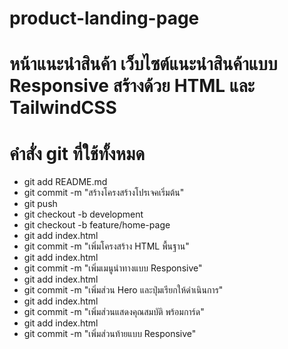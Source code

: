 # product-landing-page
# หน้าแนะนําสินค้า เว็บไซต์แนะนําสินค้าแบบ Responsive สร้างด้วย HTML และ TailwindCSS
# คำสั่ง git ที่ใช้ทั้งหมด
- git add README.md
- git commit -m "สร้างโครงสร้างโปรเจคเริ่มต้น"
- git push
- git checkout -b development 
- git checkout -b feature/home-page 
- git add index.html
- git commit -m "เพิ่มโครงสร้าง HTML พื้นฐาน"
- git add index.html 
- git commit -m "เพิ่มเมนูนำทางแบบ Responsive" 
- git add index.html  
- git commit -m "เพิ่มส่วน Hero และปุ่มเรียกให้ดำเนินการ"
- git add index.html  
- git commit -m "เพิ่มส่วนแสดงคุณสมบัติ     พร้อมการ์ด"
- git add index.html 
- git commit -m "เพิ่มส่วนท้ายแบบ Responsive"